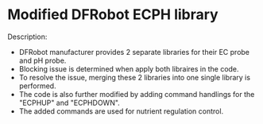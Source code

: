# Modified DFRobot ECPH library

Description:
- DFRobot manufacturer provides 2 separate libraries for their EC probe and pH probe.
- Blocking issue is determined when apply both libraires in the code.
- To resolve the issue, merging these 2 libraries into one single library is performed.
- The code is also further modified by adding command handlings for the "ECPHUP" and "ECPHDOWN".
- The added commands are used for nutrient regulation control.
